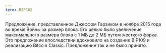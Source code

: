 ```yaml
---
term: BIP102
---
```


Предложение, представленное Джеффом Гарзиком в ноябре 2015 года во время Войны за размер блока. Его целью было увеличение максимального размера блока с 1 МБ до 2 МБ путем жесткого форка. Это предложение впоследствии вдохновило на создание BIP109 и реализацию Bitcoin Classic. Предложение так и не было принято.
